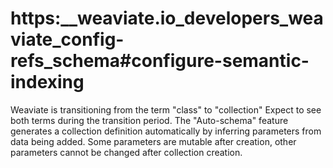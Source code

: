 # https:\_\_weaviate.io_developers_weaviate_config-refs_schema#configure-semantic-indexing

Weaviate is transitioning from the term "class" to "collection" Expect to see both terms during the transition period. The "Auto-schema" feature generates a collection definition automatically by inferring parameters from data being added. Some parameters are mutable after creation, other parameters cannot be changed after collection creation.
